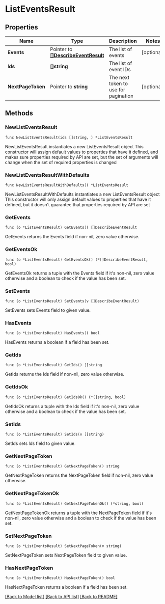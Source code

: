 # ListEventsResult

## Properties

Name | Type | Description | Notes
------------ | ------------- | ------------- | -------------
**Events** | Pointer to [**[]DescribeEventResult**](DescribeEventResult.md) | The list of events | [optional] 
**Ids** | **[]string** | The list of event IDs | 
**NextPageToken** | Pointer to **string** | The next token to use for pagination | [optional] 

## Methods

### NewListEventsResult

`func NewListEventsResult(ids []string, ) *ListEventsResult`

NewListEventsResult instantiates a new ListEventsResult object
This constructor will assign default values to properties that have it defined,
and makes sure properties required by API are set, but the set of arguments
will change when the set of required properties is changed

### NewListEventsResultWithDefaults

`func NewListEventsResultWithDefaults() *ListEventsResult`

NewListEventsResultWithDefaults instantiates a new ListEventsResult object
This constructor will only assign default values to properties that have it defined,
but it doesn't guarantee that properties required by API are set

### GetEvents

`func (o *ListEventsResult) GetEvents() []DescribeEventResult`

GetEvents returns the Events field if non-nil, zero value otherwise.

### GetEventsOk

`func (o *ListEventsResult) GetEventsOk() (*[]DescribeEventResult, bool)`

GetEventsOk returns a tuple with the Events field if it's non-nil, zero value otherwise
and a boolean to check if the value has been set.

### SetEvents

`func (o *ListEventsResult) SetEvents(v []DescribeEventResult)`

SetEvents sets Events field to given value.

### HasEvents

`func (o *ListEventsResult) HasEvents() bool`

HasEvents returns a boolean if a field has been set.

### GetIds

`func (o *ListEventsResult) GetIds() []string`

GetIds returns the Ids field if non-nil, zero value otherwise.

### GetIdsOk

`func (o *ListEventsResult) GetIdsOk() (*[]string, bool)`

GetIdsOk returns a tuple with the Ids field if it's non-nil, zero value otherwise
and a boolean to check if the value has been set.

### SetIds

`func (o *ListEventsResult) SetIds(v []string)`

SetIds sets Ids field to given value.


### GetNextPageToken

`func (o *ListEventsResult) GetNextPageToken() string`

GetNextPageToken returns the NextPageToken field if non-nil, zero value otherwise.

### GetNextPageTokenOk

`func (o *ListEventsResult) GetNextPageTokenOk() (*string, bool)`

GetNextPageTokenOk returns a tuple with the NextPageToken field if it's non-nil, zero value otherwise
and a boolean to check if the value has been set.

### SetNextPageToken

`func (o *ListEventsResult) SetNextPageToken(v string)`

SetNextPageToken sets NextPageToken field to given value.

### HasNextPageToken

`func (o *ListEventsResult) HasNextPageToken() bool`

HasNextPageToken returns a boolean if a field has been set.


[[Back to Model list]](../README.md#documentation-for-models) [[Back to API list]](../README.md#documentation-for-api-endpoints) [[Back to README]](../README.md)


